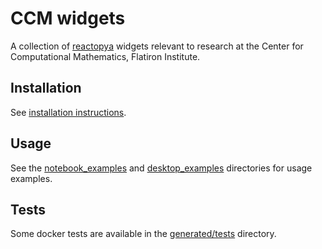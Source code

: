 # CCM widgets

A collection of [reactopya](https://github.com/flatironinstitute/reactopya) widgets relevant to research at the Center for Computational Mathematics, Flatiron Institute.

## Installation

See [installation instructions](generated/docs/install.md).

## Usage

See the [notebook_examples](notebook_examples) and [desktop_examples](desktop_examples) directories for usage examples.

## Tests

Some docker tests are available in the [generated/tests](generated/tests) directory.
